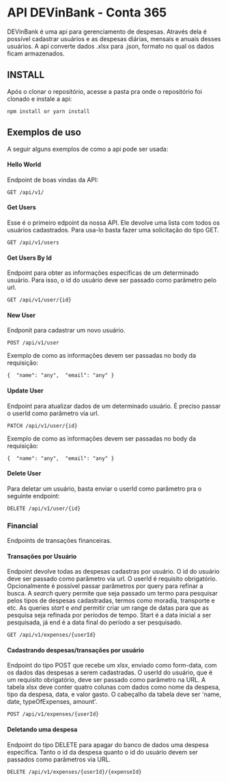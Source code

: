 # API DEVinBank - Conta 365

DEVinBank é uma api para gerenciamento de despesas. Através dela é possível cadastrar usuários e as despesas diárias, mensais e anuais desses usuários. A api converte dados .xlsx para .json, formato no qual os dados ficam armazenados.

## INSTALL

Após o clonar o repositório, acesse a pasta pra onde o repositório foi clonado e instale a api:

`npm install or yarn install`

## Exemplos de uso

A seguir alguns exemplos de como a api pode ser usada:



#### Hello World

Endpoint de boas vindas da API:

`GET /api/v1/  `



#### Get Users

Esse é o primeiro edpoint da nossa API. Ele devolve uma lista com todos os usuários cadastrados. Para usa-lo basta fazer uma solicitação do tipo GET. 

`GET /api/v1/users`



#### Get Users By Id

Endpoint para obter as informações específicas de um determinado usuário. Para isso, o id do usuário deve ser passado como parâmetro pelo url.

`GET /api/v1/user/{id}`



#### New User

Endponit para cadastrar um novo usuário. 

`POST /api/v1/user`

Exemplo de como as informações devem ser passadas no body da requisição:

`{  "name": "any",  "email": "any" }`



#### Update User

Endpoint para atualizar dados de um determinado usuário. É preciso passar o userId como parâmetro via url.

`PATCH /api/v1/user/{id}`

Exemplo de como as informações devem ser passadas no body da requisição:

`{  "name": "any",  "email": "any" }`



#### Delete User

Para deletar um usuário, basta enviar o userId como parâmetro pra o seguinte endpoint:

`DELETE /api/v1/user/{id}`



### Financial

Endpoints de transações financeiras.



#### Transações por Usuário

Endpoint devolve todas as despesas cadastras por usuário. O id do usuário deve ser passado como parâmetro via url. O userId é requisito obrigatório. Opcionalmente é possível passar parâmetros por query para refinar a busca. A *search* query permite que seja passado um termo para pesquisar pelos tipos de despesas cadastradas, termos como moradia, transporte e etc. As queries *start* e *end* permitir criar um range de datas para que as pesquisa seja refinada por períodos de tempo. Start é a data inicial a ser pesquisada, já end é a data final do período a ser pesquisado.

`GET /api/v1/expenses/{userId}`



#### Cadastrando despesas/transações por usuário

Endpoint do tipo POST que recebe um xlsx, enviado como form-data, com os dados das despesas a serem cadastradas. O userId do usuário, que é um requisito obrigatório, deve ser passado como parâmetro na URL. A tabela xlsx deve conter quatro colunas com dados como nome da despesa, tipo da despesa, data, e valor gasto. O cabeçalho da tabela deve ser 'name, date, typeOfExpenses, amount'.

`POST /api/v1/expenses/{userId}`



#### Deletando uma despesa

Endpoint do tipo DELETE para apagar do banco de dados uma despesa específica. Tanto o id da despesa quanto o id do usuário devem ser passados como parâmetros via URL.

`DELETE /api/v1/expenses/{userId}/{expenseId}`

